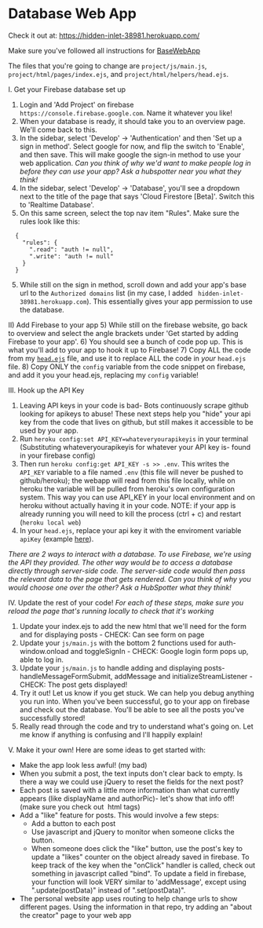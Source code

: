 # Database Web App

Check it out at: https://hidden-inlet-38981.herokuapp.com/

Make sure you've followed all instructions for [BaseWebApp](https://github.com/zsobin/BaseWebApp)

The files that you're going to change are `project/js/main.js`, `project/html/pages/index.ejs`, and `project/html/helpers/head.ejs`.

I. Get your Firebase database set up 
  1) Login and 'Add Project' on firebase `https://console.firebase.google.com`. Name it whatever you like!
  2) When your database is ready, it should take you to an overview page. We'll come back to this.
  3) In the sidebar, select 'Develop' -> 'Authentication' and then 'Set up a sign in method'. Select google for now, and flip the switch to 'Enable', and then save. This will make google the sign-in method to use your web application. _Can you think of why we'd want to make people log in before they can use your app? Ask a hubspotter near you what they think!_
  4) In the sidebar, select 'Develop' -> 'Database', you'll see a dropdown next to the title of the page that says 'Cloud Firestore [Beta]'. Switch this to 'Realtime Database'.
  5) On this same screen, select the top nav item "Rules". Make sure the rules look like this:

```
  {
    "rules": {
      ".read": "auth != null",
      ".write": "auth != null"
    }
  }
```
  
  5) While still on the sign in method, scroll down and add your app's base url to the `Authorized domains` list (in my case, I added ` hidden-inlet-38981.herokuapp.com`). This essentially gives your app permission to use the database. 
  
II) Add Firebase to your app
  5) While still on the firebase website, go back to overview and select the angle brackets under 'Get started by adding Firebase to your app'.
  6) You should see a bunch of code pop up. This is what you'll add to your app to hook it up to Firebase!
  7) Copy ALL the code from my [`head.ejs`](https://github.com/zsobin/DatabaseWebApp/blob/master/project/html/helpers/head.ejs) file, and use it to replace ALL the code in _your_ `head.ejs` file. 
  8) Copy ONLY the `config` variable from the code snippet on firebase, and add it you your head.ejs, replacing my `config` variable! 

III. Hook up the API Key
  1) Leaving API keys in your code is bad- Bots continuously scrape github looking for apikeys to abuse! These next steps help you "hide" your api key from the code that lives on github, but still makes it accessible to be used by your app. 
  2) Run `heroku config:set API_KEY=whateveryourapikeyis` in your terminal (Substituting whateveryourapikeyis for whatever your API key is- found in your firebase config)
  3) Then run `heroku config:get API_KEY -s >> .env`. This writes the `API_KEY` variable to a file named `.env` (this file will never be pushed to github/heroku); the webapp will read from this file locally, while on heroku the variable will be pulled from heroku's own configuration system. This way you can use API_KEY in your local environment and on heroku without actually having it in your code. NOTE: if your app is already running you will need to kill the process (ctrl + c) and restart (`heroku local web`)
  4) In your `head.ejs`, replace your api key it with the enviroment variable `apiKey` (example [here](https://github.com/zsobin/DatabaseWebApp/blob/master/project/html/helpers/head.ejs#L29)). 

_There are 2 ways to interact with a database. To use Firebase, we're using the API they provided. The other way would be to access a database directly through server-side code. The server-side code would then pass the relevant data to the page that gets rendered. Can you think of why you would choose one over the other? Ask a HubSpotter what they think!_

IV. Update the rest of your code!
_For each of these steps, make sure you reload the page that's running locally to check that it's working_
  1) Update your index.ejs to add the new html that we'll need for the form and for displaying posts - CHECK: Can see form on page
  2) Update your `js/main.js` with the bottom 2 functions used for auth- window.onload and toggleSignIn - CHECK: Google login form pops up, able to log in.
  3) Update your `js/main.js` to handle adding and displaying posts- handleMessageFormSubmit, addMessage and initializeStreamListener - CHECK: The post gets displayed!
  4) Try it out! Let us know if you get stuck. We can help you debug anything you run into. When you've been successful, go to your app on firebase and check out the database. You'll be able to see all the posts you've successfully stored!
  5) Really read through the code and try to understand what's going on. Let me know if anything is confusing and I'll happily explain!

V. Make it your own! Here are some ideas to get started with:
- Make the app look less awful! (my bad)
- When you submit a post, the text inputs don't clear back to empty. Is there a way we could use jQuery to reset the fields for the next post?
- Each post is saved with a little more information than what currently appears (like displayName and authorPic)- let's show that info off! (make sure you check out <img> html tags)
- Add a "like" feature for posts. This would involve a few steps:
  - Add a button to each post
  - Use javascript and jQuery to monitor when someone clicks the button.
  - When someone does click the "like" button, use the post's key to update a "likes" counter on the object already saved in firebase. To keep track of the key when the "onClick" handler is called, check out something in javascript called "bind". To update a field in firebase, your function will look VERY similar to 'addMessage', except using ".update(postData)" instead of ".set(postData)".
- The personal website app uses routing to help change urls to show different pages. Using the information in that repo, try adding an "about the creator" page to your web app

